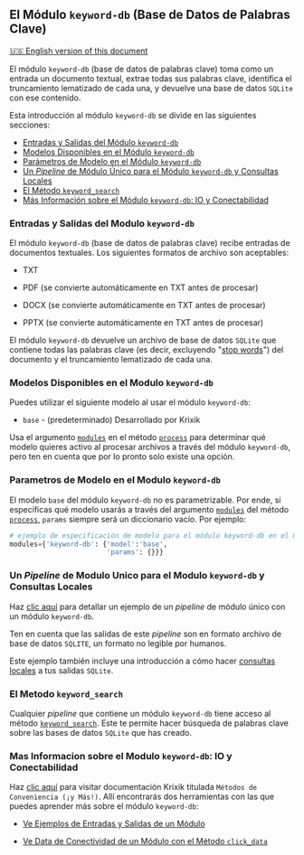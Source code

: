 ## El Módulo `keyword-db` (Base de Datos de Palabras Clave)
[🇺🇸 English version of this document](https://krixik-docs.readthedocs.io/latest/modules/database_modules/keyword-db_module/)

El módulo `keyword-db` (base de datos de palabras clave) toma como un entrada un documento textual, extrae todas sus palabras clave, identifica el truncamiento lematizado de cada una, y devuelve una base de datos `SQLite` con ese contenido.

Esta introducción al módulo `keyword-db` se divide en las siguientes secciones:

- [Entradas y Salidas del Módulo `keyword-db`](#entradas-y-salidas-del-modulo-keyword-db)
- [Modelos Disponibles en el Módulo `keyword-db`](#modelos-disponibles-en-el-modulo-keyword-db)
- [Parámetros de Modelo en el Módulo `keyword-db`](#parametros-de-modelo-en-el-modulo-keyword-db)
- [Un *Pipeline* de Módulo Único para el Módulo `keyword-db` y Consultas Locales](#un-pipeline-de-modulo-unico-para-el-modulo-keyword-db-y-consultas-locales)
- [El Método `keyword_search`](#el-metodo-keyword_search)
- [Más Información sobre el Módulo `keyword-db`: IO y Conectabilidad](#mas-informacion-sobre-el-modulo-keyword-db-io-y-conectabilidad)

### Entradas y Salidas del Modulo `keyword-db`

El módulo `keyword-db` (base de datos de palabras clave) recibe entradas de documentos textuales. Los siguientes formatos de archivo son aceptables:

- TXT

- PDF (se convierte automáticamente en TXT antes de procesar)

- DOCX (se convierte automáticamente en TXT antes de procesar)

- PPTX (se convierte automáticamente en TXT antes de procesar)

El módulo `keyword-db` devuelve un archivo de base de datos `SQLite` que contiene todas las palabras clave (es decir, excluyendo "[stop words](../../sistema/metodos_de_busqueda/metodo_keyword_search_busqueda_por_palabras_clave.md#stop-words-palabras-ignoradas)") del documento y el truncamiento lematizado de cada una.

### Modelos Disponibles en el Modulo `keyword-db`

Puedes utilizar el siguiente modelo al usar el módulo `keyword-db`:

- `base` - (predeterminado) Desarrollado por Krixik

Usa el argumento [`modules`](../../sistema/parametros_y_procesar_archivos_a_traves_de_pipelines/metodo_process_procesar.md#seleccion-de-modelo-por-medio-del-argumento-modules) en el método [`process`](../../sistema/parametros_y_procesar_archivos_a_traves_de_pipelines/metodo_process_procesar.md) para determinar qué modelo quieres activo al procesar archivos a través del módulo `keyword-db`, pero ten en cuenta que por lo pronto solo existe una opción.

### Parametros de Modelo en el Modulo `keyword-db`

El modelo `base` del módulo `keyword-db` no es parametrizable. Por ende, si especificas qué modelo usarás a través del argumento [`modules`](../../sistema/parametros_y_procesar_archivos_a_traves_de_pipelines/metodo_process_procesar.md#seleccion-de-modelo-por-medio-del-argumento-modules) del método [`process`](../../sistema/parametros_y_procesar_archivos_a_traves_de_pipelines/metodo_process_procesar.md), `params` siempre será un diccionario vacío. Por ejemplo:

```python
# ejemplo de especificación de modelo para el módulo keyword-db en el método process
modules={'keyword-db': {'model':'base',
                        'params': {}}}
```

### Un *Pipeline* de Modulo Unico para el Modulo `keyword-db` y Consultas Locales

Haz [clic aquí](../../ejemplos/ejemplos_pipelines_modulo_unico/unico_keyword-db_base_de_datos_de_palabras_clave.md) para detallar un ejemplo de un *pipeline* de módulo único con un módulo `keyword-db`.

Ten en cuenta que las salidas de este *pipeline* son en formato archivo de base de datos `SQLITE`, un formato no legible por humanos.

Este ejemplo también incluye una introducción a cómo hacer [consultas locales](../../ejemplos/ejemplos_pipelines_modulo_unico/unico_keyword-db_base_de_datos_de_palabras_clave.md#consulta-bases-de-datos-de-salida-localmente) a tus salidas `SQLite`.

### El Metodo `keyword_search`

Cualquier *pipeline* que contiene un módulo `keyword-db` tiene acceso al método [`keyword_search`](../../sistema/metodos_de_busqueda/metodo_keyword_search_busqueda_por_palabras_clave.md). Este te permite hacer búsqueda de palabras clave sobre las bases de datos `SQLite` que has creado.

### Mas Informacion sobre el Modulo `keyword-db`: IO y Conectabilidad

Haz [clic aquí](../../sistema/metodos_de_conveniencia/metodos_de_conveniencia.md) para visitar documentación Krixik titulada `Métodos de Conveniencia (¡y Más!)`. Allí encontrarás dos herramientas con las que puedes aprender más sobre el módulo `keyword-db`: 

- [Ve Ejemplos de Entradas y Salidas de un Módulo](../../sistema/metodos_de_conveniencia/metodos_de_conveniencia.md#ve-ejemplos-de-entradas-y-salidas-de-un-modulo)

- [Ve Data de Conectividad de un Módulo con el Método `click_data`](../../sistema/metodos_de_conveniencia/metodos_de_conveniencia.md#ve-data-de-conectividad-de-un-modulo-con-el-metodo-view_module_click_data)
